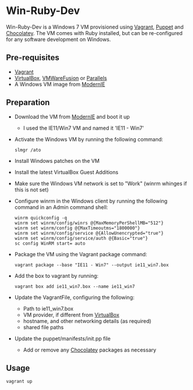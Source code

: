 # Win-Ruby-Dev

Win-Ruby-Dev is a Windows 7 VM provisioned using [Vagrant],
[Puppet] and [Chocolatey]. The VM comes with Ruby installed,
but can be re-configured for any software development on Windows.

## Pre-requisites
- [Vagrant]
- [VirtualBox], [VMWareFusion] or [Parallels]
- A Windows VM image from [ModernIE]

## Preparation
- Download the VM from [ModernIE] and boot it up
  - I used the IE11/Win7 VM and named it 'IE11 - Win7'
- Activate the Windows VM by running the following command:

  ```
  slmgr /ato
  ```
- Install Windows patches on the VM
- Install the latest VirtualBox Guest Additions
- Make sure the Windows VM network is set to "Work" (winrm 
  whinges if this is not set)
- Configure winrm in the Windows client by running the
  following command in an Admin command shell:

  ```
  winrm quickconfig -q
  winrm set winrm/config/winrs @{MaxMemoryPerShellMB="512"}
  winrm set winrm/config @{MaxTimeoutms="1800000"}
  winrm set winrm/config/service @{AllowUnencrypted="true"}
  winrm set winrm/config/service/auth @{Basic="true"}
  sc config WinRM start= auto
  ```
- Package the VM using the Vagrant package command:

  ```
  vagrant package --base "IE11 - Win7" --output ie11_win7.box
  ```
- Add the box to vagrant by running:

  ```
  vagrant box add ie11_win7.box --name ie11_win7
  ```
- Update the VagrantFile, configuring the following:
  - Path to ie11_win7.box
  - VM provider, if different from [VirtualBox]
  - hostname, and other networking details (as required)
  - shared file paths
- Update the puppet/manifests/init.pp file
  - Add or remove any [Chocolatey] packages as necessary

## Usage
```
vagrant up
```

[Vagrant]:http://vagrantup.com/
[VirtualBox]:http://www.virtualbox.org/
[VMWareFusion]:http://www.vmware.com/products/fusion
[Parallels]:http://www.parallels.com/
[ModernIE]:http://www.modern.ie/
[Chocolatey]:http://chocolatey.org/
[Puppet]:http://puppetlabs.com/
